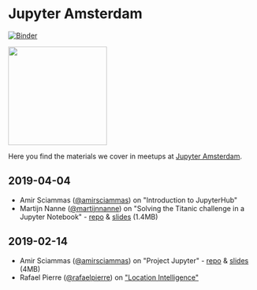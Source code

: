 # Jupyter Amsterdam

[![Binder](https://mybinder.org/badge_logo.svg)](https://mybinder.org/v2/gh/jupyter-amsterdam-meetup/meetups/master)

<img src="https://raw.githubusercontent.com/jupyter-amsterdam-meetup/meetups/master/static/meetup_small.png" width="200" >

Here you find the materials we cover in meetups at [Jupyter Amsterdam](https://www.meetup.com/Jupyter-Amsterdam/).

## 2019-04-04

- Amir Sciammas ([@amirsciammas](https://github.com/amirsciammas)) on "Introduction to JupyterHub"
- Martijn Nanne ([@martijnnanne](https://github.com/martijnnanne)) on "Solving the Titanic challenge in a Jupyter Notebook" - [repo](https://github.com/jupyter-amsterdam-meetup/meetups/tree/master/2019-04-04/workshop-jupyter-meetup) & [slides](https://github.com/jupyter-amsterdam-meetup/meetups/blob/master/2019-04-04/workshop-jupyter-meetup/Jupyter%20meetup%202019-4-3.pptx?raw=true) (1.4MB)

## 2019-02-14

- Amir Sciammas ([@amirsciammas](https://github.com/amirsciammas)) on "Project Jupyter" - [repo](https://github.com/amirsciammas/JupyterAmsterdamMeetup) & [slides](https://github.com/amirsciammas/JupyterAmsterdamMeetup/raw/master/Amir%20Sciammas%20-%20Meetup%20Feb%2014%202019.pdf) (4MB)
- Rafael Pierre ([@rafaelpierre](https://github.com/rafaelpierre)) on ["Location Intelligence"](https://github.com/rafaelpierre/JupyterAMS)
